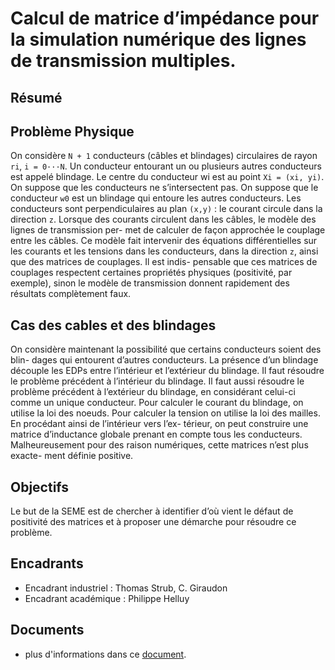 Calcul de matrice d’impédance pour la simulation numérique des lignes de transmission multiples.
===============================================================================================

Résumé
------

## Problème Physique

On considère `N + 1` conducteurs (câbles et blindages) circulaires de rayon `ri`,
`i = 0···N`. Un conducteur entourant un ou plusieurs autres conducteurs est
appelé blindage. Le centre du conducteur wi est au point `Xi = (xi, yi)`. On
suppose que les conducteurs ne s’intersectent pas. On suppose que le
conducteur `w0` est un blindage qui entoure les autres conducteurs. Les
conducteurs sont perpendiculaires au plan `(x,y)` : le courant circule dans la
direction `z`. Lorsque des courants circulent dans les câbles, le modèle des
lignes de transmission per- met de calculer de façon approchée le couplage
entre les câbles. Ce modèle fait intervenir des équations différentielles sur
les courants et les tensions dans les conducteurs, dans la direction `z`, ainsi
que des matrices de couplages. Il est indis- pensable que ces matrices de
couplages respectent certaines propriétés physiques (positivité, par exemple),
sinon le modèle de transmission donnent rapidement des résultats complètement
faux.

## Cas des cables et des blindages

On considère maintenant la possibilité que certains conducteurs soient des
blin- dages qui entourent d’autres conducteurs. La présence d’un blindage
découple les EDPs entre l’intérieur et l’extérieur du blindage. Il faut
résoudre le problème précédent à l’intérieur du blindage. Il faut aussi
résoudre le problème précédent à l’extérieur du blindage, en considérant
celui-ci comme un unique conducteur. Pour calculer le courant du blindage, on
utilise la loi des noeuds. Pour calculer la tension on utilise la loi des
mailles. En procédant ainsi de l’intérieur vers l’ex- térieur, on peut
construire une matrice d’inductance globale prenant en compte tous les
conducteurs.  Malheureusement pour des raison numériques, cette matrices n’est
plus exacte- ment définie positive.

## Objectifs

Le but de la SEME est de chercher à identifier d’où vient le défaut de
positivité des matrices et à proposer une démarche pour résoudre ce problème.

Encadrants
----------

 - Encadrant industriel : Thomas Strub, C. Giraudon
 - Encadrant académique : Philippe Helluy

Documents
---------

 - plus d'informations dans ce [document](/Sujets/axessim1.pdf).
